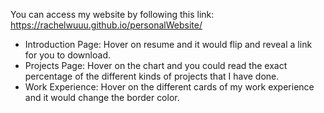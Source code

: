 You can access my website by following this link: https://rachelwuuu.github.io/personalWebsite/
- Introduction Page: Hover on resume and it would flip and reveal a link for you to download.
- Projects Page: Hover on the chart and you could read the exact percentage of the different kinds of projects that I have done.
- Work Experience: Hover on the different cards of my work experience and it would change the border color.
